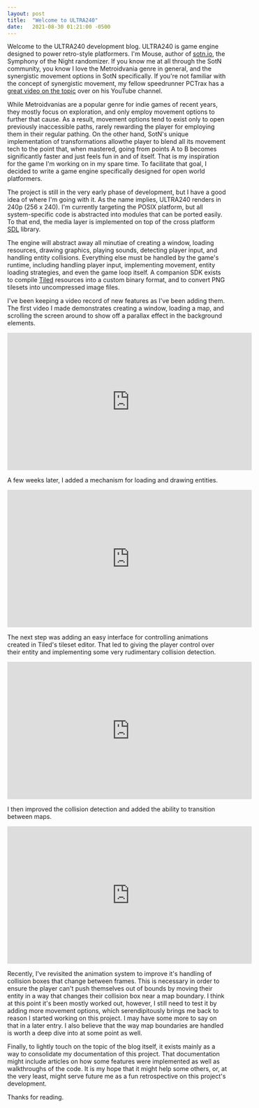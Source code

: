 ```yaml
---
layout: post
title:  "Welcome to ULTRA240"
date:   2021-08-30 01:21:00 -0500
---
```

Welcome to the ULTRA240 development blog. ULTRA240 is game engine designed to
power retro-style platformers. I'm Mouse, author of [sotn.io](https://sotn.io),
the Symphony of the Night randomizer. If you know me at all through the SotN
community, you know I love the Metroidvania genre in general, and the
synergistic movement options in SotN specifically. If you're not familiar with
the concept of synergistic movement, my fellow speedrunner PCTrax has a [great video on the topic](https://www.youtube.com/watch?v=XsSqZLDXmTU) over on his
YouTube channel.

While Metroidvanias are a popular genre for indie games of recent years, they
mostly focus on exploration, and only employ movement options to further that
cause. As a result, movement options tend to exist only to open previously
inaccessible paths, rarely rewarding the player for employing them in their
regular pathing. On the other hand, SotN's unique implementation of 
transformations allowthe player to blend all its movement tech to the point 
that, when mastered, going from points A to B becomes significantly faster and
just feels fun in and of itself. That is my inspiration for the game I'm
working on in my spare time. To facilitate that goal, I decided to write a game
engine specifically designed for open world platformers.

The project is still in the very early phase of development, but I have a good
idea of where I'm going with it. As the name implies, ULTRA240 renders in 240p
(256 x 240). I'm currently targeting the POSIX platform, but all
system-specific code is abstracted into modules that can be ported easily. To
that end, the media layer is implemented on top of the cross platform [SDL](https://www.libsdl.org/) library.

The engine will abstract away all minutiae of creating a window,
loading resources, drawing graphics, playing sounds, detecting player input,
and handling entity collisions. Everything else must be handled by the game's
runtime, including handling player input, implementing movement, entity loading
strategies, and even the game loop itself. A companion SDK exists to compile
[Tiled](https://www.mapeditor.org/) resources into a custom binary format, and
to convert PNG tilesets into uncompressed image files. 

I've been keeping a video record of new features as I've been adding them. The
first video I made demonstrates creating a window, loading a map, and scrolling
the screen around to show off a parallax effect in the background elements.

<iframe width="560" height="315" src="https://www.youtube.com/embed/yrK8Lh0HS_4" title="YouTube video player" frameborder="0" allow="accelerometer; autoplay; clipboard-write; encrypted-media; gyroscope; picture-in-picture" allowfullscreen></iframe>

A few weeks later, I added a mechanism for loading and drawing entities.

<iframe width="560" height="315" src="https://www.youtube.com/embed/Iw8WIaDAIeo" title="YouTube video player" frameborder="0" allow="accelerometer; autoplay; clipboard-write; encrypted-media; gyroscope; picture-in-picture" allowfullscreen></iframe>

The next step was adding an easy interface for controlling animations created
in Tiled's tileset editor. That led to giving the player control over their
entity and implementing some very rudimentary collision detection.

<iframe width="560" height="315" src="https://www.youtube.com/embed/C9g22whP4YM" title="YouTube video player" frameborder="0" allow="accelerometer; autoplay; clipboard-write; encrypted-media; gyroscope; picture-in-picture" allowfullscreen></iframe>

I then improved the collision detection and added the ability to transition
between maps.

<iframe width="560" height="315" src="https://www.youtube.com/embed/URoBS2PQ7iY" title="YouTube video player" frameborder="0" allow="accelerometer; autoplay; clipboard-write; encrypted-media; gyroscope; picture-in-picture" allowfullscreen></iframe>

Recently, I've revisited the animation system to improve it's handling of
collision boxes that change between frames. This is necessary in order to
ensure the player can't push themselves out of bounds by moving their entity in
a way that changes their collision box near a map boundary. I think at this
point it's been mostly worked out, however, I still need to test it by adding
more movement options, which serendipitously brings me back to reason I started
working on this project. I may have some more to say on that in a later
entry. I also believe that the way map boundaries are handled is worth a deep
dive into at some point as well.

Finally, to lightly touch on the topic of the blog itself, it exists mainly as a way to consolidate my documentation of this project. That documentation might
include articles on how some features were implemented as well as walkthroughs
of the code. It is my hope that it might help some others, or, at the very
least, might serve future me as a fun retrospective on this project's
development.

Thanks for reading.
